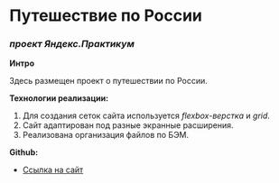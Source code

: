 # Путешествие по России
### *проект Яндекс.Практикум*

**Интро** 


Здесь размещен проект о путешествии по России. 


**Технологии реализации:**


1. Для создания сеток сайта используется *flexbox-верстка* и *grid*.
2. Сайт адаптирован под разные экранные расширения. 
3. Реализована организация файлов по БЭМ.


**Github:**


* [Ссылка на сайт](https://github.com/liz4chernyshova/russian-travel)